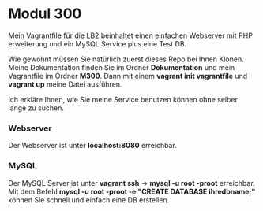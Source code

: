 # Modul 300 
Mein Vagrantfile für die LB2 beinhaltet einen einfachen Webserver mit PHP erweiterung und ein MySQL Service plus eine Test DB. 

Wie gewohnt müssen Sie natürlich zuerst dieses Repo bei Ihnen Klonen. Meine Dokumentation finden Sie im Ordner **Dokumentation** und mein Vagrantfile im Ordner **M300**. Dann mit einem **vagrant init vagrantfile** und **vagrant up** meine Datei ausführen. 

Ich erkläre Ihnen, wie Sie meine Service benutzen können ohne selber lange zu suchen. 

### Webserver
Der Webserver ist unter **localhost:8080** erreichbar.

### MySQL
Der MySQL Server ist unter **vagrant ssh** -> **mysql -u root -proot** erreichbar. 
Mit dem Befehl **mysql -u root -proot -e "CREATE DATABASE ihredbname;"** können Sie schnell und einfach eine DB erstellen. 
